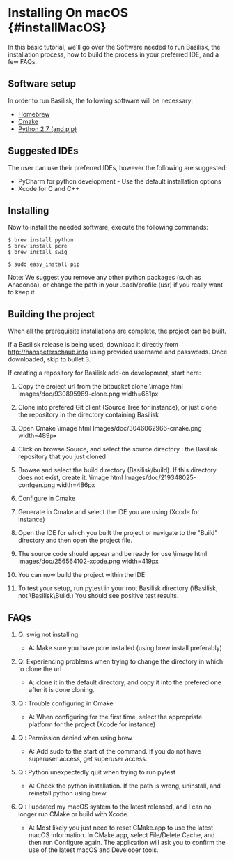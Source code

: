 # Installing On macOS {#installMacOS}

In this basic tutorial, we'll go over the Software needed to run Basilisk, the installation process, how to build the process in your preferred IDE, and a few FAQs.

## Software setup

In order to run Basilisk, the following software will be necessary:

* [Homebrew](http://brew.sh/)
* [Cmake](https://cmake.org/)
* [Python 2.7 (and pip)](https://www.python.org/downloads/mac-osx/)


## Suggested IDEs

The user can use their preferred IDEs, however the following are suggested:

* PyCharm for python development - Use the default installation options
* Xcode for C and C++

## Installing

Now to install the needed software, execute the following commands:

```
$ brew install python
$ brew install pcre
$ brew install swig
```

```
$ sudo easy_install pip
```

Note:
We suggest you remove any other python packages (such as Anaconda), or change the path in your .bash/profile (usr) if you really want to keep it

## Building the project

When all the prerequisite installations are complete, the project can be built.

If a Basilisk release is being used, download it directly from http://hanspeterschaub.info using provided username and passwords. Once downloaded, skip to bullet 3.

If creating a repository for Basilisk add-on development, start here:

1. Copy the project url from the bitbucket clone
\image html Images/doc/930895969-clone.png width=651px

2. Clone into prefered Git client (Source Tree for instance), or just clone the repository in the directory containing Basilisk

3. Open Cmake
\image html Images/doc/3046062966-cmake.png width=489px

4. Click on browse Source, and select the source directory : the Basilisk repository that you just cloned

5. Browse and select the build directory (Basilisk/build). If this directory does not exist, create it.
\image html Images/doc/219348025-confgen.png width=486px

6. Configure in Cmake

7. Generate in Cmake and select the IDE you are using (Xcode for instance)

8. Open the IDE for which you built the project or navigate to the "Build" directory and then open the project file.

9. The source code should appear and be ready for use
\image html Images/doc/256564102-xcode.png width=419px

10. You can now build the project within the IDE

11. To test your setup, run pytest in your root Basilisk directory (\Basilisk, not \Basilisk\Build.) You should see positive test results.

## FAQs

1. Q: swig not installing

    * A: Make sure you have pcre installed (using brew install preferably)

2. Q: Experiencing problems when trying to change the directory in which to clone the url

    * A: clone it in the default directory, and copy it into the prefered one after it is done cloning.

3. Q : Trouble configuring in Cmake

    * A: When configuring for the first time, select the appropriate platform for the project (Xcode for instance)

4. Q : Permission denied when using brew

    * A: Add sudo to the start of the command. If you do not have superuser access, get superuser access.

5. Q : Python unexpectedly quit when trying to run pytest

    * A: Check the python installation. If the path is wrong, uninstall, and reinstall python using brew.

6. Q : I updated my macOS system to the latest released, and I can no longer run CMake or build with Xcode.

    * A: Most likely you just need to reset CMake.app to use the latest macOS information. In CMake.app, select File/Delete Cache, and then run Configure again.  The application will ask you to confirm the use of the latest macOS and Developer tools.  
